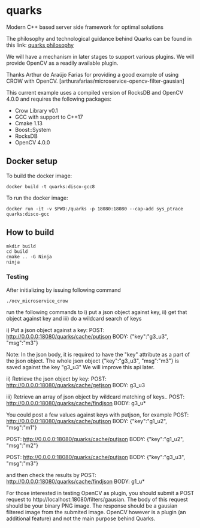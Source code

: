 
# quarks
Modern C++ based server side framework for optimal solutions

The philosophy and technological guidance behind Quarks can be found in this link:
[quarks philosophy](https://dev.to/lucpattyn/quarks-a-new-approach-with-a-new-mindset-to-programming-10lk)

We will have a mechanism in later stages to support various plugins. 
We will provide OpenCV as a readily available plugin.

Thanks Arthur de Araújo Farias for providing a good example of using CROW with OpenCV.
[arthurafarias/microservice-opencv-filter-gausian]

This current example uses a compiled version of RocksDB and  OpenCV 4.0.0 and requires the following packages:

- Crow Library v0.1
- GCC with support to C++17
- Cmake 1.13
- Boost::System
- RocksDB
- OpenCV 4.0.0

## Docker setup
To build the docker image:
```
docker build -t quarks:disco-gcc8
```

To run the docker image:
```
docker run -it -v $PWD:/quarks -p 18080:18080 --cap-add sys_ptrace quarks:disco-gcc
```

## How to build
```
mkdir build
cd build
cmake .. -G Ninja
ninja
```

### Testing

After initializing by issuing following command

```
./ocv_microservice_crow
```

run the following commands to i) put a json object against key, ii) get that object against key and iii) do a wildcard search of keys

i) Put a json object against a key:
POST: http://0.0.0.0:18080/quarks/cache/putjson
BODY:
{"key":"g3_u3", "msg":"m3"}

Note: In the json body, it is required to have the "key" attribute as a part of the json object.  The whole json object {"key":"g3_u3", "msg":"m3"} is saved against the key "g3_u3"
We will improve this api later.

ii) Retrieve the json object by key:
POST: http://0.0.0.0:18080/quarks/cache/getjson
BODY: g3_u3

iii) Retrieve an array of json object by wildcard matching of keys..
POST: http://0.0.0.0:18080/quarks/cache/findjson
BODY: g3_u*

You could  post a few values against keys with putjson, for example 
POST: http://0.0.0.0:18080/quarks/cache/putjson
BODY:
{"key":"g1_u2", "msg":"m1"}

POST: http://0.0.0.0:18080/quarks/cache/putjson
BODY:
{"key":"g1_u2", "msg":"m2"}

POST: http://0.0.0.0:18080/quarks/cache/putjson
BODY:
{"key":"g3_u3", "msg":"m3"}

and then check the results by 
POST: http://0.0.0.0:18080/quarks/cache/findjson
BODY: g1_u*

For those interested in testing OpenCV as plugin,
you should submit a POST request to http://localhost:18080/filters/gausian. The body of this request should be your
binary PNG image. 
The response should be a gausian filtered image from the submited image.
OpenCV however is a plugin (an additional feature) and not the main purpose behind Quarks.
